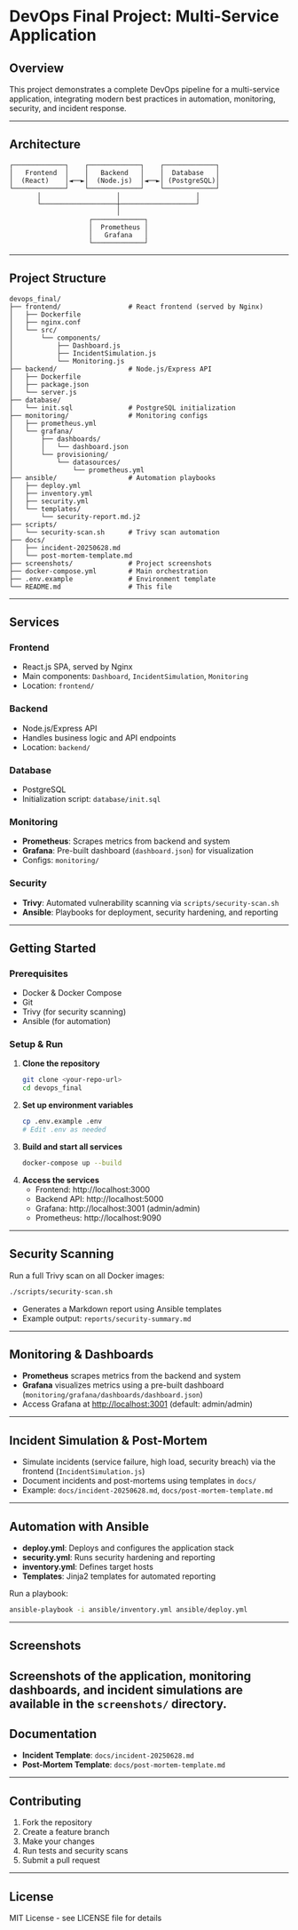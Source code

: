 # DevOps Final Project: Multi-Service Application

## Overview
This project demonstrates a complete DevOps pipeline for a multi-service application, integrating modern best practices in automation, monitoring, security, and incident response.

---

## Architecture

```
┌─────────────┐    ┌─────────────┐    ┌─────────────┐
│   Frontend  │    │   Backend   │    │  Database   │
│  (React)    │◄──►│  (Node.js)  │◄──►│ (PostgreSQL)│
└─────────────┘    └─────────────┘    └─────────────┘
       │                   │                   │
       └───────────────────┼───────────────────┘
                           │
                    ┌─────────────┐
                    │  Prometheus │
                    │   Grafana   │
                    └─────────────┘
```

---

## Project Structure

```
devops_final/
├── frontend/                 # React frontend (served by Nginx)
│   ├── Dockerfile
│   ├── nginx.conf
│   └── src/
│       └── components/
│           ├── Dashboard.js
│           ├── IncidentSimulation.js
│           └── Monitoring.js
├── backend/                  # Node.js/Express API
│   ├── Dockerfile
│   ├── package.json
│   └── server.js
├── database/
│   └── init.sql              # PostgreSQL initialization
├── monitoring/               # Monitoring configs
│   ├── prometheus.yml
│   └── grafana/
│       ├── dashboards/
│       │   └── dashboard.json
│       └── provisioning/
│           └── datasources/
│               └── prometheus.yml
├── ansible/                  # Automation playbooks
│   ├── deploy.yml
│   ├── inventory.yml
│   ├── security.yml
│   └── templates/
│       └── security-report.md.j2
├── scripts/
│   └── security-scan.sh      # Trivy scan automation
├── docs/
│   ├── incident-20250628.md
│   └── post-mortem-template.md
├── screenshots/              # Project screenshots
├── docker-compose.yml        # Main orchestration
├── .env.example              # Environment template
└── README.md                 # This file
```

---

## Services

### Frontend
- React.js SPA, served by Nginx
- Main components: `Dashboard`, `IncidentSimulation`, `Monitoring`
- Location: `frontend/`

### Backend
- Node.js/Express API
- Handles business logic and API endpoints
- Location: `backend/`

### Database
- PostgreSQL
- Initialization script: `database/init.sql`

### Monitoring
- **Prometheus**: Scrapes metrics from backend and system
- **Grafana**: Pre-built dashboard (`dashboard.json`) for visualization
- Configs: `monitoring/`

### Security
- **Trivy**: Automated vulnerability scanning via `scripts/security-scan.sh`
- **Ansible**: Playbooks for deployment, security hardening, and reporting

---

## Getting Started

### Prerequisites
- Docker & Docker Compose
- Git
- Trivy (for security scanning)
- Ansible (for automation)

### Setup & Run

1. **Clone the repository**
   ```bash
   git clone <your-repo-url>
   cd devops_final
   ```
2. **Set up environment variables**
   ```bash
   cp .env.example .env
   # Edit .env as needed
   ```
3. **Build and start all services**
   ```bash
   docker-compose up --build
   ```
4. **Access the services**
   - Frontend: http://localhost:3000
   - Backend API: http://localhost:5000
   - Grafana: http://localhost:3001 (admin/admin)
   - Prometheus: http://localhost:9090

---

## Security Scanning

Run a full Trivy scan on all Docker images:
```bash
./scripts/security-scan.sh
```
- Generates a Markdown report using Ansible templates
- Example output: `reports/security-summary.md`

---

## Monitoring & Dashboards

- **Prometheus** scrapes metrics from the backend and system
- **Grafana** visualizes metrics using a pre-built dashboard (`monitoring/grafana/dashboards/dashboard.json`)
- Access Grafana at [http://localhost:3001](http://localhost:3001) (default: admin/admin)

---

## Incident Simulation & Post-Mortem

- Simulate incidents (service failure, high load, security breach) via the frontend (`IncidentSimulation.js`)
- Document incidents and post-mortems using templates in `docs/`
- Example: `docs/incident-20250628.md`, `docs/post-mortem-template.md`

---

## Automation with Ansible

- **deploy.yml**: Deploys and configures the application stack
- **security.yml**: Runs security hardening and reporting
- **inventory.yml**: Defines target hosts
- **Templates**: Jinja2 templates for automated reporting

Run a playbook:
```bash
ansible-playbook -i ansible/inventory.yml ansible/deploy.yml
```

---

## Screenshots

Screenshots of the application, monitoring dashboards, and incident simulations are available in the `screenshots/` directory. 
---

## Documentation

- **Incident Template**: `docs/incident-20250628.md`
- **Post-Mortem Template**: `docs/post-mortem-template.md`

---

## Contributing
1. Fork the repository
2. Create a feature branch
3. Make your changes
4. Run tests and security scans
5. Submit a pull request

---

## License
MIT License - see LICENSE file for details 